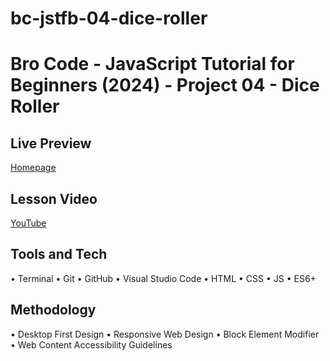 # bc-jstfb-04-dice-roller

# Bro Code - JavaScript Tutorial for Beginners (2024) - Project 04 - Dice Roller

## Live Preview

[Homepage](https://nedoratic.github.io/bc-jstfb-04-dice-roller/)

## Lesson Video

[YouTube](https://youtu.be/PXilNmL9U80?si=DQ7K35D7ChcQuI1d)

## Tools and Tech

• Terminal • Git • GitHub • Visual Studio Code • HTML • CSS • JS • ES6+

## Methodology

• Desktop First Design • Responsive Web Design • Block Element Modifier • Web Content Accessibility Guidelines
